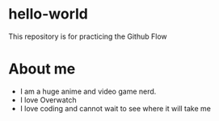 # hello-world
This repository is for practicing the Github Flow

# About me
- I am a huge anime and video game nerd.
- I love Overwatch
- I love coding and cannot wait to see where it will take me
